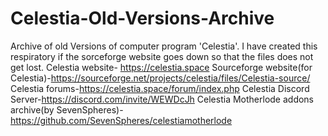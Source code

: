 # Celestia-Old-Versions-Archive
Archive of old Versions of computer program 'Celestia'.
I have created this respiratory if the sorceforge website goes down so that the files does not get lost.
Celestia website- https://celestia.space
Sourceforge website(for Celestia)-https://sourceforge.net/projects/celestia/files/Celestia-source/
Celestia forums-https://celestia.space/forum/index.php
Celestia Discord Server-https://discord.com/invite/WEWDcJh
Celestia Motherlode addons archive(by SevenSpheres)-https://github.com/SevenSpheres/celestiamotherlode

